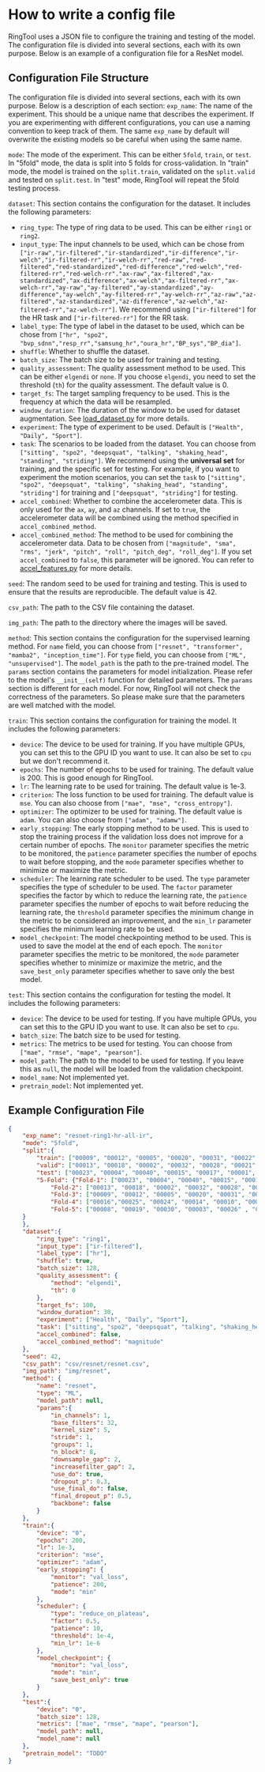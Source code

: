# How to write a config file
RingTool uses a JSON file to configure the training and testing of the model. The configuration file is divided into several sections, each with its own purpose. Below is an example of a configuration file for a ResNet model.

## Configuration File Structure
The configuration file is divided into several sections, each with its own purpose. Below is a description of each section:
`exp_name`: The name of the experiment. This should be a unique name that describes the experiment. If you are experimenting with different configurations, you can use a naming convention to keep track of them. The same `exp_name` by default will overwrite the existing models so be careful when using the same name.

`mode`: The mode of the experiment. This can be either `5fold`, `train`, or `test`. In "5fold" mode, the data is split into 5 folds for cross-validation. In "train" mode, the model is trained on the `split.train`, validated on the `split.valid` and tested on `split.test`. In "test" mode, RingTool will repeat the 5fold testing process.

`dataset`: This section contains the configuration for the dataset. It includes the following parameters:
- `ring_type`: The type of ring data to be used. This can be either `ring1` or `ring2`.
- `input_type`: The input channels to be used, which can be chose from `["ir-raw","ir-filtered","ir-standardized","ir-difference","ir-welch","ir-filtered-rr","ir-welch-rr","red-raw","red-filtered","red-standardized","red-difference","red-welch","red-filtered-rr","red-welch-rr"."ax-raw","ax-filtered","ax-standardized","ax-difference","ax-welch","ax-filtered-rr","ax-welch-rr","ay-raw","ay-filtered","ay-standardized","ay-difference","ay-welch","ay-filtered-rr","ay-welch-rr","az-raw","az-filtered","az-standardized","az-difference","az-welch","az-filtered-rr","az-welch-rr"]`. We recommend using `["ir-filtered"]` for the HR task and `["ir-filtered-rr"]` for the RR task.
- `label_type`: The type of label in the dataset to be used, which can be chose from `["hr", "spo2", "bvp_sdnn","resp_rr","samsung_hr","oura_hr","BP_sys","BP_dia"]`.
- `shuffle`: Whether to shuffle the dataset.
- `batch_size`: The batch size to be used for training and testing.
- `quality_assessment`: The quality assessment method to be used. This can be either `elgendi` or `none`. If you choose `elgendi`, you need to set the threshold (`th`) for the quality assessment. The default value is 0.
- `target_fs`: The target sampling frequency to be used. This is the frequency at which the data will be resampled.
- `window_duration`: The duration of the window to be used for dataset augmentation. See [load_dataset.py](../dataset/load_dataset.py) for more details.
- `experiment`: The type of experiment to be used. Default is `["Health", "Daily", "Sport"]`.
- `task`: The scenarios to be loaded from the dataset. You can choose from `["sitting", "spo2", "deepsquat", "talking", "shaking_head", "standing", "striding"]`. We recommend using the **universal set** for training, and the specific set for testing. For example, if you want to experiment the motion scenarios, you can set the `task` to `["sitting", "spo2", "deepsquat", "talking", "shaking_head", "standing", "striding"]` for training and `["deepsquat", "striding"]` for testing.
- `accel_combined`: Whether to combine the accelerometer data. This is only used for the `ax`, `ay`, and `az` channels. If set to `true`, the accelerometer data will be combined using the method specified in `accel_combined_method`.
- `accel_combined_method`: The method to be used for combining the accelerometer data. Data to be chosen from `["magnitude", "sma", "rms", "jerk", "pitch", "roll", "pitch_deg", "roll_deg"]`. If you set `accel_combined` to `false`, this parameter will be ignored. You can refer to [accel_features.py](../utils/accel_features.py) for more details.

`seed`: The random seed to be used for training and testing. This is used to ensure that the results are reproducible. The default value is 42.

`csv_path`: The path to the CSV file containing the dataset.

`img_path`: The path to the directory where the images will be saved.

`method`: This section contains the configuration for the supervised learning method. For `name` field, you can choose from `["resnet", "transformer", "mamba2", "inception_time"]`. For `type` field, you can choose from `["ML", "unsupervised"]`. The `model_path` is the path to the pre-trained model. The `params` section contains the parameters for model initialization. Please refer to the model's `__init__(self)` function for detailed parameters. The `params` section is different for each model. For now, RingTool will not check the correctness of the parameters. So please make sure that the parameters are well matched with the model.

`train`: This section contains the configuration for training the model. It includes the following parameters:
- `device`: The device to be used for training. If you have multiple GPUs, you can set this to the GPU ID you want to use. It can also be set to `cpu` but we don't recommend it.
- `epochs`: The number of epochs to be used for training. The default value is 200. This is good enough for RingTool.
- `lr`: The learning rate to be used for training. The default value is 1e-3.
- `criterion`: The loss function to be used for training. The default value is `mse`. You can also choose from `["mae", "mse", "cross_entropy"]`.
- `optimizer`: The optimizer to be used for training. The default value is `adam`. You can also choose from `["adam", "adamw"]`.
- `early_stopping`: The early stopping method to be used. This is used to stop the training process if the validation loss does not improve for a certain number of epochs. The `monitor` parameter specifies the metric to be monitored, the `patience` parameter specifies the number of epochs to wait before stopping, and the `mode` parameter specifies whether to minimize or maximize the metric.
- `scheduler`: The learning rate scheduler to be used. The `type` parameter specifies the type of scheduler to be used. The `factor` parameter specifies the factor by which to reduce the learning rate, the `patience` parameter specifies the number of epochs to wait before reducing the learning rate, the `threshold` parameter specifies the minimum change in the metric to be considered an improvement, and the `min_lr` parameter specifies the minimum learning rate to be used.
- `model_checkpoint`: The model checkpointing method to be used. This is used to save the model at the end of each epoch. The `monitor` parameter specifies the metric to be monitored, the `mode` parameter specifies whether to minimize or maximize the metric, and the `save_best_only` parameter specifies whether to save only the best model.

`test`: This section contains the configuration for testing the model. It includes the following parameters:
- `device`: The device to be used for testing. If you have multiple GPUs, you can set this to the GPU ID you want to use. It can also be set to `cpu`.
- `batch_size`: The batch size to be used for testing.
- `metrics`: The metrics to be used for testing. You can choose from `["mae", "rmse", "mape", "pearson"]`.
- `model_path`: The path to the model to be used for testing. If you leave this as `null`, the model will be loaded from the validation checkpoint.
- `model_name`: Not implemented yet.
- `pretrain_model`: Not implemented yet.

## Example Configuration File
```json
{
    "exp_name": "resnet-ring1-hr-all-ir",
    "mode": "5fold",
    "split":{
        "train": ["00009", "00012", "00005", "00020", "00031", "00022", "00029", "00016", "00026", "00024", "00014", "00010", "00011", "00027", "00008", "00019", "00030", "00003", "00025", "00006", "00033"], 
        "valid": ["00013", "00018", "00002", "00032", "00028", "00021", "00000"], 
        "test": ["00023", "00004", "00040", "00015", "00017", "00001", "00007"], 
        "5-Fold": {"Fold-1": ["00023", "00004", "00040", "00015", "00017", "00001", "00007"], 
            "Fold-2": ["00013", "00018", "00002", "00032", "00028", "00021", "00000"], 
            "Fold-3": ["00009", "00012", "00005", "00020", "00031", "00022", "00029"],
            "Fold-4": ["00016","00025", "00024", "00014", "00010", "00011", "00027"], 
            "Fold-5": ["00008", "00019", "00030", "00003", "00026" , "00006", "00033"]
    }
    },
    "dataset":{
        "ring_type": "ring1",
        "input_type": ["ir-filtered"],
        "label_type": ["hr"],
        "shuffle": true,
        "batch_size": 128,
        "quality_assessment": {
            "method": "elgendi",
            "th": 0
        },
        "target_fs": 100,
        "window_duration": 30,
        "experiment": ["Health", "Daily", "Sport"],
        "task": ["sitting", "spo2", "deepsquat", "talking", "shaking_head", "standing", "striding"],
        "accel_combined": false,
        "accel_combined_method": "magnitude"
    },
    "seed": 42,
    "csv_path": "csv/resnet/resnet.csv",
    "img_path": "img/resnet",
    "method": {
        "name": "resnet",
        "type": "ML", 
        "model_path": null,
        "params":{
            "in_channels": 1,  
            "base_filters": 32,
            "kernel_size": 5,
            "stride": 1,
            "groups": 1,
            "n_block": 8,
            "downsample_gap": 2,
            "increasefilter_gap": 2,
            "use_do": true,
            "dropout_p": 0.3,
            "use_final_do": false,
            "final_dropout_p": 0.5,
            "backbone": false
        }
    },
    "train":{
        "device": "0",
        "epochs": 200,
        "lr": 1e-3,
        "criterion": "mse",
        "optimizer": "adam",
        "early_stopping": {
            "monitor": "val_loss",
            "patience": 200,
            "mode": "min"
        },
        "scheduler": {
            "type": "reduce_on_plateau",
            "factor": 0.5,
            "patience": 10,
            "threshold": 1e-4,
            "min_lr": 1e-6
        },
        "model_checkpoint": {
            "monitor": "val_loss",
            "mode": "min",
            "save_best_only": true
        }
    },
    "test":{
        "device": "0",
        "batch_size": 128,
        "metrics": ["mae", "rmse", "mape", "pearson"],
        "model_path": null,
        "model_name": null
    },
    "pretrain_model": "TODO"
}
```
